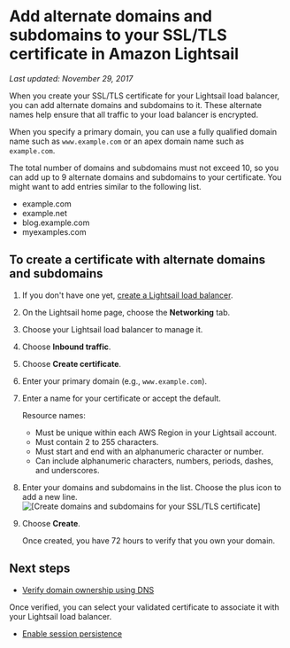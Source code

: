 # Add alternate domains and subdomains to your SSL/TLS certificate in Amazon Lightsail<a name="add-alternate-domain-names-to-tls-ssl-certificate-https"></a>

 *Last updated: November 29, 2017* 

When you create your SSL/TLS certificate for your Lightsail load balancer, you can add alternate domains and subdomains to it\. These alternate names help ensure that all traffic to your load balancer is encrypted\.

When you specify a primary domain, you can use a fully qualified domain name such as `www.example.com` or an apex domain name such as `example.com`\.

The total number of domains and subdomains must not exceed 10, so you can add up to 9 alternate domains and subdomains to your certificate\. You might want to add entries similar to the following list\.
+ example\.com
+ example\.net
+ blog\.example\.com
+ myexamples\.com

## To create a certificate with alternate domains and subdomains<a name="create-certificate-with-alternate-domains-and-subdomains"></a>

1. If you don't have one yet, [create a Lightsail load balancer](create-lightsail-load-balancer-and-attach-lightsail-instances.md)\.

1. On the Lightsail home page, choose the **Networking** tab\.

1. Choose your Lightsail load balancer to manage it\.

1. Choose **Inbound traffic**\.

1. Choose **Create certificate**\.

1. Enter your primary domain \(e\.g\., `www.example.com`\)\.

1. Enter a name for your certificate or accept the default\.

   Resource names:
   + Must be unique within each AWS Region in your Lightsail account\.
   + Must contain 2 to 255 characters\.
   + Must start and end with an alphanumeric character or number\.
   + Can include alphanumeric characters, numbers, periods, dashes, and underscores\.

1. Enter your domains and subdomains in the list\. Choose the plus icon to add a new line\.  
![\[Create domains and subdomains for your SSL/TLS certificate\]](https://d9yljz1nd5001.cloudfront.net/en_us/2c7274df55d082980824e6f5d4268a07/images/animated-gif-create-domain-and-subdomains-ssl-tls-certificate.gif)

1. Choose **Create**\.

   Once created, you have 72 hours to verify that you own your domain\.

## Next steps<a name="add-alternate-domain-names-next-steps"></a>
+  [Verify domain ownership using DNS](verify-tls-ssl-certificate-using-dns-cname-https.md) 

  Once verified, you can select your validated certificate to associate it with your Lightsail load balancer\.
+  [Enable session persistence](update-settings-for-lightsail-load-balancer-health-check-path-https-session-stickiness-persistence-cookie-duration.md) 